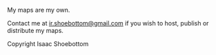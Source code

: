 My maps are my own. 

Contact me at ir.shoebottom@gmail.com if you wish to host, publish or distribute my maps.

Copyright Isaac Shoebottom
